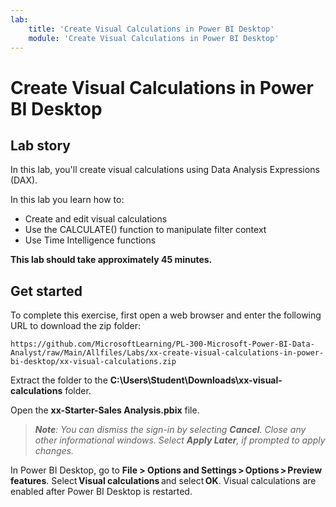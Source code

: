 ```yaml
---
lab:
    title: 'Create Visual Calculations in Power BI Desktop'
    module: 'Create Visual Calculations in Power BI Desktop'
---
```


# Create Visual Calculations in Power BI Desktop

## **Lab story**

In this lab, you'll create visual calculations using Data Analysis Expressions (DAX). 

In this lab you learn how to:

- Create and edit visual calculations
- Use the CALCULATE() function to manipulate filter context
- Use Time Intelligence functions

**This lab should take approximately 45 minutes.**

## Get started

To complete this exercise, first open a web browser and enter the following URL to download the zip folder:

`https://github.com/MicrosoftLearning/PL-300-Microsoft-Power-BI-Data-Analyst/raw/Main/Allfiles/Labs/xx-create-visual-calculations-in-power-bi-desktop/xx-visual-calculations.zip`

Extract the folder to the **C:\Users\Student\Downloads\xx-visual-calculations** folder.

Open the **xx-Starter-Sales Analysis.pbix** file.

> ***Note**: You can dismiss the sign-in by selecting **Cancel**. Close any other informational windows. Select **Apply Later**, if prompted to apply changes.*

In Power BI Desktop, go to **File > Options and Settings > Options > Preview features**. Select **Visual calculations** and select **OK**. Visual calculations are enabled after Power BI Desktop is restarted.

